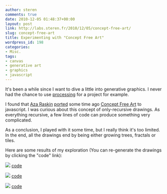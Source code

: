```yaml
---
author: steren
comments: true
date: 2010-12-05 01:48:37+00:00
layout: post
link: http://labs.steren.fr/2010/12/05/concept-free-art/
slug: concept-free-art
title: Experimenting with "Concept Free Art"
wordpress_id: 198
categories:
- Misc.
tags:
- canvas
- generative art
- graphics
- javascript
---
```


It's been a while since I want to dive a little into generative graphics. I never had the chance to use [processing](http://processing.org/) for a project for example.

I found that [Aza Raskin](http://www.azarask.in) [ported](http://www.azarask.in/blog/post/contextfreejs-algorithm-ink-making-art-with-javascript/) some time ago [Concept Free Art](http://www.contextfreeart.org/) to javascript. I was curious about this concept of only-recursive drawings. As everything recursive, a few lines of code can produce something very complicated.

As a conclusion, I played with it some time, but I really think it's too  limited. In the end, all the drawings end by being either growing  trees, fractals or tiles.

Here are some results of my exploration (You can re-generate the drawings by clicking the "code" link):


[![](http://sterenlabs.files.wordpress.com/2010/12/algo_flower.png?w=300)](http://sterenlabs.files.wordpress.com/2010/12/algo_flower.png)
[code](http://azarask.in/projects/algorithm-ink/#bd14e4a9)




[![](http://sterenlabs.files.wordpress.com/2010/12/algo_hexa.png?w=300)](http://sterenlabs.files.wordpress.com/2010/12/algo_hexa.png)
[code](http://azarask.in/projects/algorithm-ink/#979708a7)




[![](http://sterenlabs.files.wordpress.com/2010/12/algo_iris.png?w=300)](http://sterenlabs.files.wordpress.com/2010/12/algo_iris.png)
[code](http://azarask.in/projects/algorithm-ink/#5e37d1d9)
